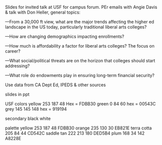 Slides for invited talk at USF for campus forum. PEr emails with Angie Davis & talk with Don Heller, general topics:

—From a 30,000 ft view, what are the major trends affecting the higher ed landscape in the US today, particularly traditional liberal arts colleges?

—How are changing demographics impacting enrollments?

—How much is affordability a factor for liberal arts colleges? The focus on career?

—What social/political threats are on the horizon that colleges should start addressing? 

—What role do endowments play in ensuring long-term financial security?

Use data from CA Dept Ed, IPEDS & other sources

slides in ppt


USF colors
yellow 253 187 48  Hex = FDBB30
green   0 84 60 hex = 00543C
grey 145 145 148 hex = 919194

secondary 
black 
white 

palette 
yellow 253 187 48 FDBB30
orange 235 130 30 EB821E
terra cotta 205 84 44 CD542C
saddle tan 222 213 180 DED5B4
plum 168 34 142 A8228E
